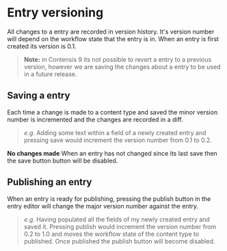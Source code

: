 # Entry versioning
All changes to a entry are recorded in version history. It's version number will depend on the workflow state that the entry is in. When an entry is first created its version is 0.1.

> **Note:** in Contensis 9 its not possible to revert a entry to a previous version, however we are saving the changes about a entry to be used in a future release.

## Saving a entry
Each time a change is made to a content type and saved the minor version number is incremented and the changes are recorded in a diff.

> *e.g.* Adding some text within a field of a newly created entry and pressing save would increment the version number from 0.1 to 0.2. 

**No changes made**
When an entry has not changed since its last save then the save button button will be disabled.

## Publishing an entry
When an entry is ready for publishing, pressing the publish button in the entry editor will change the major version number against the entry.

> *e.g.* Having populated all the fields of my newly created entry and saved it. Pressing publish would increment the version number from 0.2 to 1.0 and moves the workflow state of the content type to published. Once published the publish button will become disabled.
